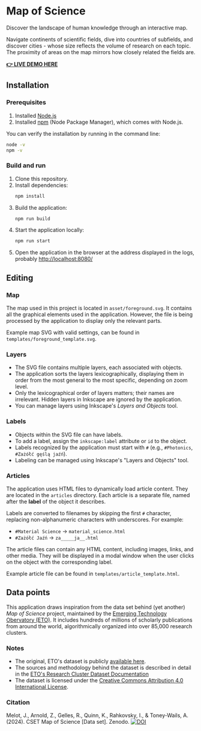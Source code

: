 # Map of Science

Discover the landscape of human knowledge through an interactive map. 

Navigate continents of scientific fields, dive into countries of subfields, and discover cities - whose size reflects the volume of research on each topic. The proximity of areas on the map mirrors how closely related the fields are.

[**👉 LIVE DEMO HERE**](https://dsonyy.github.io/map_of_science/)


## Installation
### Prerequisites

1. Installed [Node.js](https://nodejs.org/en/download/)
2. Installed [npm](https://www.npmjs.com/get-npm) (Node Package Manager), which comes with Node.js. 

You can verify the installation by running in the command line:
```bash
node -v
npm -v
```

### Build and run

1. Clone this repository.
2. Install dependencies:
    ```bash
    npm install
    ```
3. Build the application:
    ```bash
    npm run build
    ```
4. Start the application locally:
    ```bash
    npm run start
    ```
5. Open the application in the browser at the address displayed in the logs, probably [http://localhost:8080/](http://localhost:8080/)

## Editing

### Map

The map used in this project is located in `asset/foreground.svg`. It contains all the graphical elements used in the application. However, the file is being processed by the application to display only the relevant parts.

Example map SVG with valid settings, can be found in `templates/foreground_template.svg`.

### Layers

- The SVG file contains multiple layers, each associated with objects.
- The application sorts the layers lexicographically, displaying them in order from the most general to the most specific, depending on zoom level.
- Only the lexicographical order of layers matters; their names are irrelevant.
Hidden layers in Inkscape are ignored by the application.
- You can manage layers using Inkscape's *Layers and Objects* tool.

### Labels

- Objects within the SVG file can have labels.
- To add a label, assign the `inkscape:label` attribute or `id` to the object.
- Labels recognized by the application must start with `#` (e.g., `#Photonics`, `#Zażółć gęślą jaźń`).
- Labeling can be managed using Inkscape's "Layers and Objects" tool.

### Articles

The application uses HTML files to dynamically load article content. They are located in the `articles` directory. Each article is a separate file, named after the **label** of the object it describes. 

Labels are converted to filenames by skipping the first `#` character, replacing non-alphanumeric characters with underscores. For example:
- `#Material Science` -> `material_science.html` 
- `#Zażółć Jaźń` -> `za_____ja__.html`

The article files can contain any HTML content, including images, links, and other media. They will be displayed in a modal window when the user clicks on the object with the corresponding label.

Example article file can be found in `templates/article_template.html`.

## Data points
This application draws inspiration from the data set behind (yet another) *Map of Science* project, maintained by the [Emerging Technology Obervatory (ETO)](https://sciencemap.eto.tech/?mode=map). It includes hundreds of millions of scholarly publications from around the world, algorithmically organized into over 85,000 research clusters.

### Notes
- The original, ETO's dataset is publicly [available here](https://doi.org/10.5281/zenodo.12628195).  
- The sources and methodology behind the dataset is described in detail in the [ETO's Research Cluster Dataset Documentation](https://eto.tech/dataset-docs/mac-clusters/#overview)
- The dataset is licensed under the [Creative Commons Attribution 4.0 International License](https://creativecommons.org/licenses/by/4.0/).

### Citation
Melot, J., Arnold, Z., Gelles, R., Quinn, K., Rahkovsky, I., & Toney-Wails, A. (2024). CSET Map of Science [Data set]. Zenodo. [![DOI](https://zenodo.org/badge/DOI/10.5281/zenodo.12628195.svg)](https://doi.org/10.5281/zenodo.12628195)

